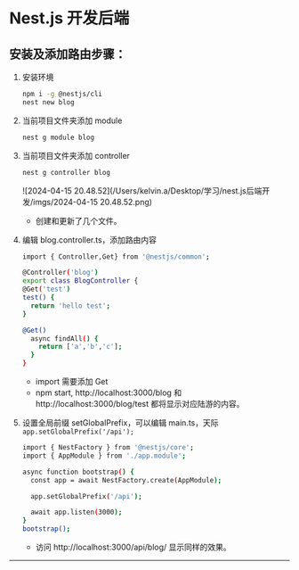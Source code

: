 # Nest.js 开发后端

## 安装及添加路由步骤：

1. 安装环境

   ```bash
   npm i -g @nestjs/cli
   nest new blog
   ```

2. 当前项目文件夹添加 module

   ```bash
   nest g module blog
   ```

3. 当前项目文件夹添加 controller

   ```bash
   nest g controller blog
   ```

   ![2024-04-15 20.48.52](/Users/kelvin.a/Desktop/学习/nest.js后端开发/imgs/2024-04-15 20.48.52.png)

   * 创建和更新了几个文件。

4. 编辑 blog.controller.ts，添加路由内容

   ```bash
   import { Controller,Get} from '@nestjs/common';
   
   @Controller('blog')
   export class BlogController {
   @Get('test')
   test() {
     return 'hello test';
   }
   
   @Get()
     async findAll() {
       return ['a','b','c'];
     }
   }
   ```

   * import 需要添加 Get
   * npm start, http://localhost:3000/blog 和 http://localhost:3000/blog/test  都将显示对应陆游的内容。

5. 设置全局前缀 setGlobalPrefix，可以编辑 main.ts，天际 `app.setGlobalPrefix('/api');`

   ```bash
   import { NestFactory } from '@nestjs/core';
   import { AppModule } from './app.module';
   
   async function bootstrap() {
     const app = await NestFactory.create(AppModule);
   
     app.setGlobalPrefix('/api');
   
     await app.listen(3000);
   }
   bootstrap();
   ```

   * 访问 http://localhost:3000/api/blog/ 显示同样的效果。

---
